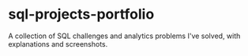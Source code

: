 # sql-projects-portfolio
A collection of SQL challenges and analytics problems I've solved, with explanations and screenshots.
